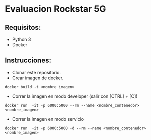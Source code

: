 # Evaluacion Rockstar 5G

## Requisitos:
- Python 3
- Docker

## Instrucciones:

- Clonar este repositorio.
- Crear imagen de docker.
```
docker build -t <nombre_imagen>
```
- Correr la imagen en modo developer (salir con [CTRL] + [C])
```
docker run  -it -p 6000:5000 --rm --name <nombre_contenedor> <nombre_imagen>
```
- Correr la imagen en modo servicio
```
docker run  -it -p 6000:5000 -d --rm --name <nombre_contenedor> <nombre_imagen>
```
